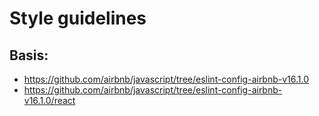 # Style guidelines

## Basis:
* https://github.com/airbnb/javascript/tree/eslint-config-airbnb-v16.1.0
* https://github.com/airbnb/javascript/tree/eslint-config-airbnb-v16.1.0/react
